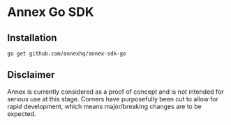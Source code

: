 # Annex Go SDK

## Installation

```
go get github.com/annexhq/annex-sdk-go
```

## Disclaimer

Annex is currently considered as a proof of concept and is not intended for serious use at this stage. Corners have
purposefully been cut to allow for rapid development, which means major/breaking changes are to be expected.